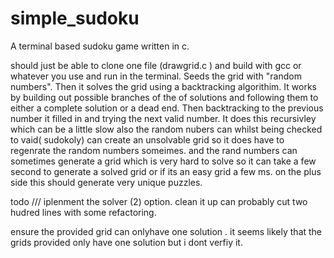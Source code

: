 # simple_sudoku
A terminal based sudoku game written in c.


should just be able to clone one file (drawgrid.c ) and build with gcc or whatever you use and run in the terminal.
Seeds the grid with "random numbers".
Then it solves the grid using a backtracking algorithim. 
It works by building out possible branches of the of solutions and following them to either a complete solution or a dead end. Then backtracking to the previous number it filled in and trying the next valid number. It does this recursivley which can be a little slow also the random nubers can whilst being checked to vaid( sudokoly) can create an unsolvable grid so it does have to regenrate the random numbers someimes. and the rand numbers can sometimes generate a grid which is very hard to solve so it can take a few second to generate a solved grid or if its an easy grid a few ms. on the plus side this should generate very unique puzzles.

todo ///
iplenment the solver (2) option.
clean it up can probably cut two hudred lines with some refactoring.

ensure the provided grid can onlyhave one solution . it seems likely that the grids provided only have one solution but i dont verfiy it.
